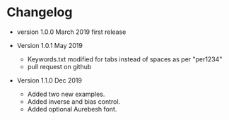 # Changelog

* version 1.0.0 March 2019
	first release

* Version 1.0.1 May 2019
	* Keywords.txt modified for tabs instead of spaces as per "per1234" 
	* pull request on github

* Version 1.1.0 Dec 2019
	* Added two new examples.
	* Added inverse and bias control.
	* Added optional Aurebesh font.
